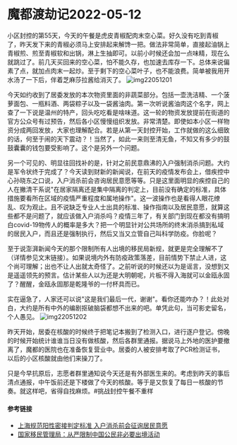 # 魔都渡劫记2022-05-12

小区封控的第55天，今天的午餐是虎皮青椒配肉末空心菜。好久没有吃到青椒了，昨天发下来的青椒必须马上安排起来解馋一把。做法非常简单，直接起油锅上青椒煎、煎至青椒软和出锅，淋上生抽即可。以前小时候还会加一点味精，现在么就跳过了。前几天买回来的空心菜，怕不能久存，也加速去库存一下。总体来说偏素了点，就加点肉末一起炒。至于剩下的空心菜叶子，也不能浪费。简单被我用开水汤了一下后，伴着芝麻莎拉酱给消灭了。
<img decoding="async" src="https://i0.wp.com/s2.loli.net/2022/05/12/rwHKykDdgz3RuQX.jpg?w=640&#038;ssl=1" alt="img22051201" data-recalc-dims="1" />

今天如约收到了居委发放的本次物资里面的非蔬菜部分。包括一壶洗洁精、一个菠萝面包、一瓶料酒、两袋粽子以及一袋酱油肉。第一次听说酱油肉这个名字，网上查了一下说是温州的特产，回头吃吃看是啥味道。这一轮的物资发放提前在街道的官方公众号有过预告，然后各小区慢慢组织发放。非常清楚。即使如本小区一样物资分成两回发放，大家也理解配合。若是从第一天封控开始，工作就做的这么细致的话，何至于闹的天下震动？！当然了，如此一来则至清无鱼，不知又有多少的鼓鼓囊囊的钱包要受影响了。这个是另外一个问题。

另一个可见的、明显往回找补的是，针对之前民意鼎沸的入户强制消杀问题。大约是军令状终于完成了？今天读到财新的新闻说，在前天的疫情发布会上，借疾控中心孙晓东之口说，入户消杀前会咨询居民意愿等等。只是这里面明显的疾控自己的人在撇清干系说"在居家隔离还是集中隔离的判定上，目前没有确定的标准，具体措施要看所在区域的疫情严重程度和属地操作"。这一波操作也是看得人眼花缭乱、叹为观止。且不说缺乏专业人士出具的标准、操作指南以及居民意愿，就算这些都不是问题了，就应该做入户消杀吗？疫情三年了，有关部门到现在都没有搞明白covid-19物传人的概率是多大？把一个明显针对公共场所的终末消杀搞到私域的居民入户，而且还是强制执行，然后又当又立管自己叫科学防疫。你脸呢？

至于说澎湃新闻今天的那个限制所有人出境的移民局新规，就更是完全理解不了（详情参见文末链接）。如果说境内外有防疫政策落差，目前情势下禁止人进，这个尚可理解；出也不让人出就太奇怪了。之前听说的时候还以为是谣言，没想到又是遥遥领先的预言。估计某些人以为还是大明朝呢，片板不得入海就可以金瓯永固了？醒醒，金瓯永固那是乾隆爷的一付杯具而已。

实在逼急了，人家还可以说"这是我们最后一代，谢谢"。看你还能咋办？！此处对白，大约是所有中外的编剧抠破脑袋都想不出来的吧。单凭此句，当可影史留名，个人愚见。
<img decoding="async" src="https://i0.wp.com/s2.loli.net/2022/05/12/W4yPCQ5ijcqELro.jpg?w=640&#038;ssl=1" alt="img22051202" data-recalc-dims="1" />

昨天开始，居委在核酸的时候终于把笔记本搬到了检测入口，进行逐户登记。傍晚的时候开始统计谁谁当日没有做核酸，然后各群里通报。据说马上外地的医护要撤离了，魔都的医院也在准备恢复营业中。居委的人被安排考取了PCR检测证书，以后的小区核酸就由他们来操刀了。

只是今早抗原后，志愿者群里通知说今天还是有外部医生来的。考虑到昨天的事后清点通报，中午饭前还是下楼做了今天的核酸。等于是又恢复了每日一核酸的节奏。就这样吧，省得自找麻烦。#挑战封控午餐不重样

#### 参考链接

  * [上海规范阳性密接判定标准 入户消杀前会征询居民意愿][1]
  * [国家移民管理局：从严限制中国公民非必要出境活动][2]

 [1]: https://www.caixin.com/2022-05-11/101883687.html
 [2]: https://news.sina.com.cn/c/2022-05-12/doc-imcwipii9472444.shtml

